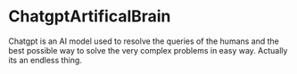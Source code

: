 # ChatgptArtificalBrain
Chatgpt is an AI model used to resolve the queries of the humans and the best possible way to solve the very complex problems in easy way. Actually its an endless thing.
